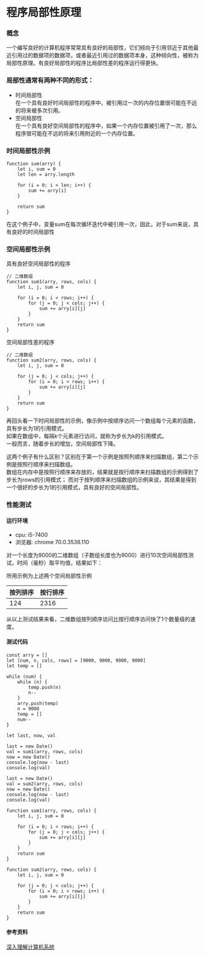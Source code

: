 # 程序局部性原理
### 概念
一个编写良好的计算机程序常常具有良好的局部性，它们倾向于引用邻近于其他最近引用过的数据项的数据项，或者最近引用过的数据项本身，这种倾向性，被称为局部性原理。有良好局部性的程序比局部性差的程序运行得更快。

### 局部性通常有两种不同的形式：
* 时间局部性 <br>
在一个具有良好时间局部性的程序中，被引用过一次的内存位置很可能在不远的将来被多次引用。
* 空间局部性 <br>
在一个具有良好空间局部性的程序中，如果一个内存位置被引用了一次，那么程序很可能在不远的将来引用附近的一个内存位置。

### 时间局部性示例
```
function sum(arry) {
	let i, sum = 0
	let len = arry.length

	for (i = 0; i < len; i++) {
		sum += arry[i]
	}

	return sum
}
```
在这个例子中，变量sum在每次循环迭代中被引用一次，因此，对于sum来说，具有良好的时间局部性

### 空间局部性示例
具有良好空间局部性的程序
```
// 二维数组 
function sum1(arry, rows, cols) {
	let i, j, sum = 0

	for (i = 0; i < rows; i++) {
		for (j = 0; j < cols; j++) {
			sum += arry[i][j]
		}
	}
	return sum
}
```
空间局部性差的程序
```
// 二维数组 
function sum2(arry, rows, cols) {
	let i, j, sum = 0

	for (j = 0; j < cols; j++) {
		for (i = 0; i < rows; i++) {
			sum += arry[i][j]
		}
	}
	return sum
}
```
再回头看一下时间局部性的示例，像示例中按顺序访问一个数组每个元素的函数，具有步长为1的引用模式。<br>
如果在数组中，每隔k个元素进行访问，就称为步长为k的引用模式。<br>
一般而言，随着步长的增加，空间局部性下降。<br>

这两个例子有什么区别？区别在于第一个示例是按照列顺序来扫描数组，第二个示例是按照行顺序来扫描数组。<br>
数组在内存中是按照行顺序来存放的，结果就是按行顺序来扫描数组的示例得到了步长为rows的引用模式；
而对于按列顺序来扫描数组的示例来说，其结果是得到一个很好的步长为1的引用模式，具有良好的空间局部性。

### 性能测试
#### 运行环境 
* cpu: i5-7400 
* 浏览器: chrome 70.0.3538.110

对一个长度为9000的二维数组（子数组长度也为9000）进行10次空间局部性测试，时间（毫秒）取平均值，结果如下：<br>

所用示例为上述两个空间局部性示例

|按列排序|按行排序|
|-|-|
|124|2316|

从以上测试结果来看，二维数组按列顺序访问比按行顺序访问快了1个数量级的速度。

#### 测试代码
```
const arry = []
let [num, n, cols, rows] = [9000, 9000, 9000, 9000]
let temp = []

while (num) {
	while (n) {
		temp.push(n)
		n--
	}
	arry.push(temp)
	n = 9000
	temp = []
	num--
}

let last, now, val

last = new Date()
val = sum1(arry, rows, cols)
now = new Date()
console.log(now - last)
console.log(val)

last = new Date()
val = sum2(arry, rows, cols)
now = new Date()
console.log(now - last)
console.log(val)

function sum1(arry, rows, cols) {
	let i, j, sum = 0

	for (i = 0; i < rows; i++) {
		for (j = 0; j < cols; j++) {
			sum += arry[i][j]
		}
	}
	return sum
}

function sum2(arry, rows, cols) {
	let i, j, sum = 0

	for (j = 0; j < cols; j++) {
		for (i = 0; i < rows; i++) {
			sum += arry[i][j]
		}
	}
	return sum
}
```
#### 参考资料
[深入理解计算机系统](https://book.douban.com/subject/26912767/)
